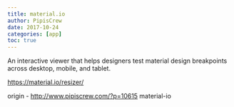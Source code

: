 ```yaml
---
title: material.io
author: PipisCrew
date: 2017-10-24
categories: [app]
toc: true
---
```


An interactive viewer that helps designers test material design breakpoints across desktop, mobile, and tablet.

https://material.io/resizer/

origin - http://www.pipiscrew.com/?p=10615 material-io